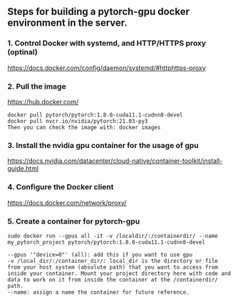 ## Steps for building a pytorch-gpu docker environment in the server. 

### 1. Control Docker with systemd, and HTTP/HTTPS proxy (optinal)
https://docs.docker.com/config/daemon/systemd/#httphttps-proxy

### 2. Pull the image 
https://hub.docker.com/ 
```
docker pull pytorch/pytorch:1.8.0-cuda11.1-cudnn8-devel
docker pull nvcr.io/nvidia/pytorch:21.03-py3
Then you can check the image with: docker images
```

### 3. Install the nvidia gpu container for the usage of gpu
https://docs.nvidia.com/datacenter/cloud-native/container-toolkit/install-guide.html

### 4. Configure the Docker client
https://docs.docker.com/network/proxy/

### 5. Create a container for pytorch-gpu
```
sudo docker run --gpus all -it -v /localdir/:/containerdir/ --name my_pytorch_project pytorch/pytorch:1.8.0-cuda11.1-cudnn8-devel 

--gpus '"device=0"' (all): add this if you want to use gpu 
-v /local_dir/:/container_dir/: local_dir is the directory or file from your host system (absolute path) that you want to access from inside your container. Mount your project directory here with code and data to work on it from inside the container at the /containerdir/ path. 
--name: assign a name the container for future reference.
```

